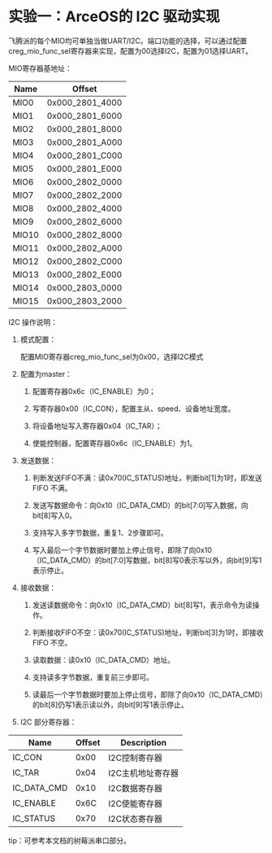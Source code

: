 # 实验一：ArceOS的 I2C 驱动实现

飞腾派的每个MIO均可单独当做UART/I2C。端口功能的选择，可以通过配置creg_mio_func_sel寄存器来实现，配置为00选择I2C，配置为01选择UART。

 MIO寄存器基地址：

| Name | Offset |
|-------|-------|
| MIO0 | 0x000_2801_4000 |
| MIO1 | 0x000_2801_6000 |
| MIO2 | 0x000_2801_8000 | 
| MIO3 | 0x000_2801_A000 | 
| MIO4 | 0x000_2801_C000 | 
| MIO5 | 0x000_2801_E000 | 
| MIO6 | 0x000_2802_0000 | 
| MIO7 | 0x000_2802_2000 |
| MIO8 | 0x000_2802_4000 | 
| MIO9 | 0x000_2802_6000 | 
| MIO10 | 0x000_2802_8000  |
| MIO11 | 0x000_2802_A000  |
| MIO12 | 0x000_2802_C000  | 
| MIO13 | 0x000_2802_E000  | 
| MIO14 | 0x000_2803_0000 | 
| MIO15 | 0x000_2803_2000 | 

I2C 操作说明：

1. 模式配置：

   配置MIO寄存器creg_mio_func_sel为0x00，选择I2C模式

2. 配置为master：

   1. 配置寄存器0x6c（IC_ENABLE）为0；
  
   2. 写寄存器0x00（IC_CON），配置主从、speed、设备地址宽度。
  
   3. 将设备地址写入寄存器0x04（IC_TAR）；

   4. 使能控制器，配置寄存器0x6c（IC_ENABLE）为1。
  
3. 发送数据：

   1. 判断发送FIFO不满：读0x70(IC_STATUS)地址，判断bit[1]为1时，即发送 FIFO 不满。

   2. 发送写数据命令：向0x10（IC_DATA_CMD）的bit[7:0]写入数据，向bit[8]写入0。

   3. 支持写入多字节数据，重复1、2步骤即可。

   4. 写入最后一个字节数据时要加上停止信号，即除了向0x10（IC_DATA_CMD）的bit[7:0]写数据，bit[8]写0表示写以外，向bit[9]写1表示停止。
  
4. 接收数据：

   1. 发送读数据命令：向0x10（IC_DATA_CMD）bit[8]写1，表示命令为读操作。

   2. 判断接收FIFO不空：读0x70(IC_STATUS)地址，判断bit[3]为1时，即接收 FIFO 不空。

   3. 读取数据：读0x10（IC_DATA_CMD）地址。

   4. 支持读多字节数据，重复前三步即可。

   5. 读最后一个字节数据时要加上停止信号，即除了向0x10（IC_DATA_CMD）的bit[8]仍写1表示读以外，向bit[9]写1表示停止。
  
5. I2C 部分寄存器：
  
 | Name | Offset | Description |
|-------|-------|-------|
| IC_CON | 0x00 | I2C控制寄存器 |
| IC_TAR | 0x04 | I2C主机地址寄存器 |
| IC_DATA_CMD | 0x10 | I2C数据寄存器 |
| IC_ENABLE | 0x6C | I2C使能寄存器 |
| IC_STATUS |  0x70 | I2C状态寄存器 |

tip：可参考本文档的树莓派串口部分。

